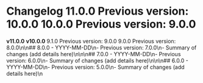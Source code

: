 # Changelog  11.0.0      Previous version: 10.0.0  10.0.0      Previous version: 9.0.0
**v11.0.0**
**v10.0.0**  9.1.0      Previous version: 9.0.0  9.0.0      Previous version: 8.0.0\n\n## 8.0.0 - YYYY-MM-DD\n- Previous version: 7.0.0\n- Summary of changes (add details here)\n\n\n## 7.0.0 - YYYY-MM-DD\n- Previous version: 6.0.0\n- Summary of changes (add details here)\n\n\n## 6.0.0 - YYYY-MM-DD\n- Previous version: 5.0.0\n- Summary of changes (add details here)\n